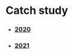 # Catch study

- ### [2020](https://github.com/catch4/Song/tree/master/2020)

- ### [2021](https://github.com/catch4/Song/tree/master/2021)

